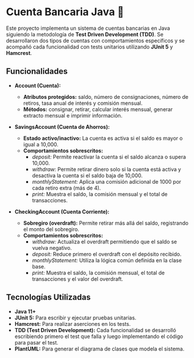 # Cuenta Bancaria Java 🏧

Este proyecto implementa un sistema de cuentas bancarias en Java siguiendo la metodología de **Test Driven Development (TDD)**. Se desarrollaron dos tipos de cuentas con comportamientos específicos y se acompañó cada funcionalidad con tests unitarios utilizando **JUnit 5** y **Hamcrest**.

## Funcionalidades

- **Account (Cuenta):**  
  - **Atributos protegidos:** saldo, número de consignaciones, número de retiros, tasa anual de interés y comisión mensual.
  - **Métodos:** consignar, retirar, calcular interés mensual, generar extracto mensual e imprimir información.

- **SavingsAccount (Cuenta de Ahorros):**  
  - **Estado activo/inactivo:** La cuenta es activa si el saldo es mayor o igual a 10,000.
  - **Comportamientos sobrescritos:**  
    - *deposit:* Permite reactivar la cuenta si el saldo alcanza o supera 10,000.
    - *withdraw:* Permite retirar dinero solo si la cuenta está activa y desactiva la cuenta si el saldo baja de 10,000.
    - *monthlyStatement:* Aplica una comisión adicional de 1000 por cada retiro extra (más de 4).
    - *print:* Muestra el saldo, la comisión mensual y el total de transacciones.

- **CheckingAccount (Cuenta Corriente):**  
  - **Sobregiro (overdraft):** Permite retirar más allá del saldo, registrando el monto del sobregiro.
  - **Comportamientos sobrescritos:**  
    - *withdraw:* Actualiza el overdraft permitiendo que el saldo se vuelva negativo.
    - *deposit:* Reduce primero el overdraft con el depósito recibido.
    - *monthlyStatement:* Utiliza la lógica común definida en la clase base.
    - *print:* Muestra el saldo, la comisión mensual, el total de transacciones y el valor del overdraft.

## Tecnologías Utilizadas

- **Java 11+**
- **JUnit 5:** Para escribir y ejecutar pruebas unitarias.
- **Hamcrest:** Para realizar aserciones en los tests.
- **TDD (Test Driven Development):** Cada funcionalidad se desarrolló escribiendo primero el test que falla y luego implementando el código para pasar el test.
- **PlantUML:** Para generar el diagrama de clases que modela el sistema.


